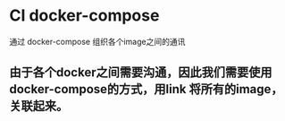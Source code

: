 # CI docker-compose

通过 docker-compose 组织各个image之间的通讯




## 由于各个docker之间需要沟通，因此我们需要使用docker-compose的方式，用link 将所有的image，关联起来。
